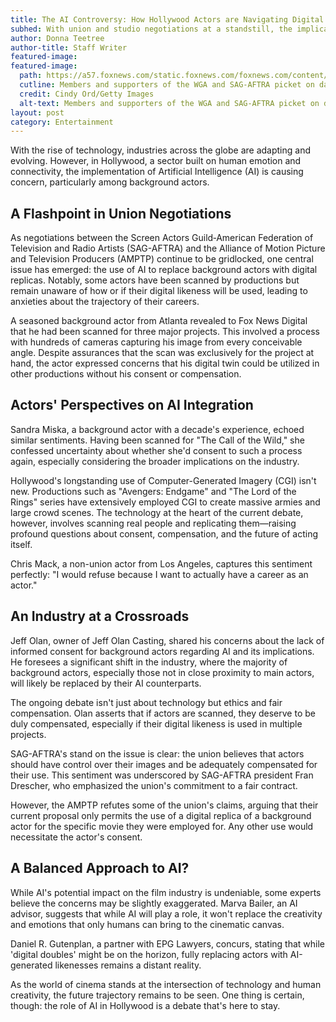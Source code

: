 ```yaml
---
title: The AI Controversy: How Hollywood Actors are Navigating Digital Doppelgängers
subhed: With union and studio negotiations at a standstill, the implications of AI in the film industry have never been more prominent.
author: Donna Teetree
author-title: Staff Writer
featured-image: 
featured-image: 
  path: https://a57.foxnews.com/static.foxnews.com/foxnews.com/content/uploads/2023/08/640/320/WGA-Picket-Line.jpg?ve=1&tl=1
  cutline: Members and supporters of the WGA and SAG-AFTRA picket on day 100 of the WGA strike
  credit: Cindy Ord/Getty Images
  alt-text: Members and supporters of the WGA and SAG-AFTRA picket on day 100 of the WGA strike
layout: post
category: Entertainment
---
```


With the rise of technology, industries across the globe are adapting and evolving. However, in Hollywood, a sector built on human emotion and connectivity, the implementation of Artificial Intelligence (AI) is causing concern, particularly among background actors.

## A Flashpoint in Union Negotiations

As negotiations between the Screen Actors Guild‐American Federation of Television and Radio Artists (SAG-AFTRA) and the Alliance of Motion Picture and Television Producers (AMPTP) continue to be gridlocked, one central issue has emerged: the use of AI to replace background actors with digital replicas. Notably, some actors have been scanned by productions but remain unaware of how or if their digital likeness will be used, leading to anxieties about the trajectory of their careers.

A seasoned background actor from Atlanta revealed to Fox News Digital that he had been scanned for three major projects. This involved a process with hundreds of cameras capturing his image from every conceivable angle. Despite assurances that the scan was exclusively for the project at hand, the actor expressed concerns that his digital twin could be utilized in other productions without his consent or compensation.

## Actors' Perspectives on AI Integration

Sandra Miska, a background actor with a decade's experience, echoed similar sentiments. Having been scanned for "The Call of the Wild," she confessed uncertainty about whether she'd consent to such a process again, especially considering the broader implications on the industry. 

Hollywood's longstanding use of Computer-Generated Imagery (CGI) isn't new. Productions such as "Avengers: Endgame" and "The Lord of the Rings" series have extensively employed CGI to create massive armies and large crowd scenes. The technology at the heart of the current debate, however, involves scanning real people and replicating them—raising profound questions about consent, compensation, and the future of acting itself.

Chris Mack, a non-union actor from Los Angeles, captures this sentiment perfectly: "I would refuse because I want to actually have a career as an actor."

## An Industry at a Crossroads

Jeff Olan, owner of Jeff Olan Casting, shared his concerns about the lack of informed consent for background actors regarding AI and its implications. He foresees a significant shift in the industry, where the majority of background actors, especially those not in close proximity to main actors, will likely be replaced by their AI counterparts. 

The ongoing debate isn't just about technology but ethics and fair compensation. Olan asserts that if actors are scanned, they deserve to be duly compensated, especially if their digital likeness is used in multiple projects.

SAG-AFTRA's stand on the issue is clear: the union believes that actors should have control over their images and be adequately compensated for their use. This sentiment was underscored by SAG-AFTRA president Fran Drescher, who emphasized the union's commitment to a fair contract.

However, the AMPTP refutes some of the union's claims, arguing that their current proposal only permits the use of a digital replica of a background actor for the specific movie they were employed for. Any other use would necessitate the actor's consent.

## A Balanced Approach to AI?

While AI's potential impact on the film industry is undeniable, some experts believe the concerns may be slightly exaggerated. Marva Bailer, an AI advisor, suggests that while AI will play a role, it won't replace the creativity and emotions that only humans can bring to the cinematic canvas.

Daniel R. Gutenplan, a partner with EPG Lawyers, concurs, stating that while 'digital doubles' might be on the horizon, fully replacing actors with AI-generated likenesses remains a distant reality.

As the world of cinema stands at the intersection of technology and human creativity, the future trajectory remains to be seen. One thing is certain, though: the role of AI in Hollywood is a debate that's here to stay.
